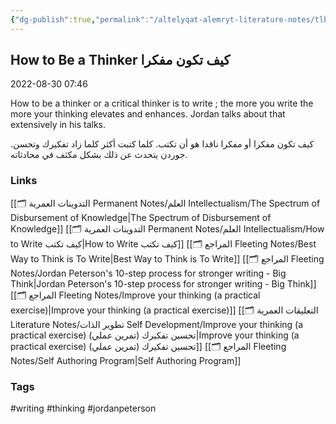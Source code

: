 ```yaml
---
{"dg-publish":true,"permalink":"/altelyqat-alemryt-literature-notes/tlb-alelm-knowledge/how-to-be-a-thinker-kyf-tkwn-mfkra/"}
---
```


## How to Be a Thinker كيف تكون مفكرا

2022-08-30 07:46

How to be a thinker or a critical thinker is to write ; the more you write the more your thinking elevates and enhances. Jordan talks about that extensively in his talks. 

كيف تكون مفكرا أو مفكرا ناقدا هو أن تكتب. كلما كتبت أكثر كلما زاد تفكيرك وتحسن. جوردن يتحدث عن ذلك بشكل مكثف في محادثاته.

### Links
[[🗂️ التدوينات العمرية Permanent Notes/العلم Intellectualism/The Spectrum of Disbursement of Knowledge\|The Spectrum of Disbursement of Knowledge]]
[[🗂️ التدوينات العمرية Permanent Notes/العلم Intellectualism/How to Write كيف تكتب\|How to Write كيف تكتب]]
[[🗂️ المراجع Fleeting Notes/Best Way to Think is To Write\|Best Way to Think is To Write]]
[[🗂️ المراجع Fleeting Notes/Jordan Peterson's 10-step process for stronger writing - Big Think\|Jordan Peterson's 10-step process for stronger writing - Big Think]]
[[🗂️ المراجع Fleeting Notes/Improve your thinking (a practical exercise)\|Improve your thinking (a practical exercise)]]
[[🗂️ التعليقات العمرية Literature Notes/تطوير الذات Self Development/Improve your thinking (a practical exercise) تحسين تفكيرك (تمرين عملي)\|Improve your thinking (a practical exercise) تحسين تفكيرك (تمرين عملي)]]
[[🗂️ المراجع Fleeting Notes/Self Authoring Program\|Self Authoring Program]]

### Tags
#writing #thinking #jordanpeterson 

